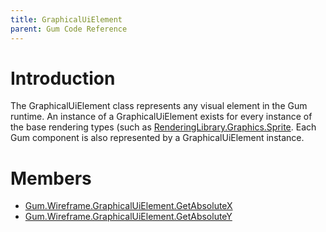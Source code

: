 ```yaml
---
title: GraphicalUiElement
parent: Gum Code Reference
---
```


# Introduction

The GraphicalUiElement class represents any visual element in the Gum runtime. An instance of a GraphicalUiElement exists for every instance of the base rendering types (such as [RenderingLibrary.Graphics.Sprite](RenderingLibrary.Graphics.Sprite). Each Gum component is also represented by a GraphicalUiElement instance.

# Members

* [Gum.Wireframe.GraphicalUiElement.GetAbsoluteX](Gum.Wireframe.GraphicalUiElement.GetAbsoluteX)
* [Gum.Wireframe.GraphicalUiElement.GetAbsoluteY](Gum.Wireframe.GraphicalUiElement.GetAbsoluteY)
